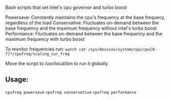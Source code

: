 Bash scripts that set intel's cpu governor and turbo boost

Powersave: 
Constantly maintains the cpu's frequency at the base frequecy, regardless of the load
Conservative:
Fluctuates on-demand between the base frequency and the maximum frequency without intel's turbo boost
Performance:
Fluctuates on-demand between the base frequency and the maximum frequency with turbo boost

To monitor frequencies run:
`watch cat /sys/devices/system/cpu/cpu[0-7]*/cpufreq/scaling_cur_freq`

Move the script to /usr/local/bin to run it globally

## Usage:

`cpufreq powersave`
`cpufreq conservative`
`cpufreq performance`
